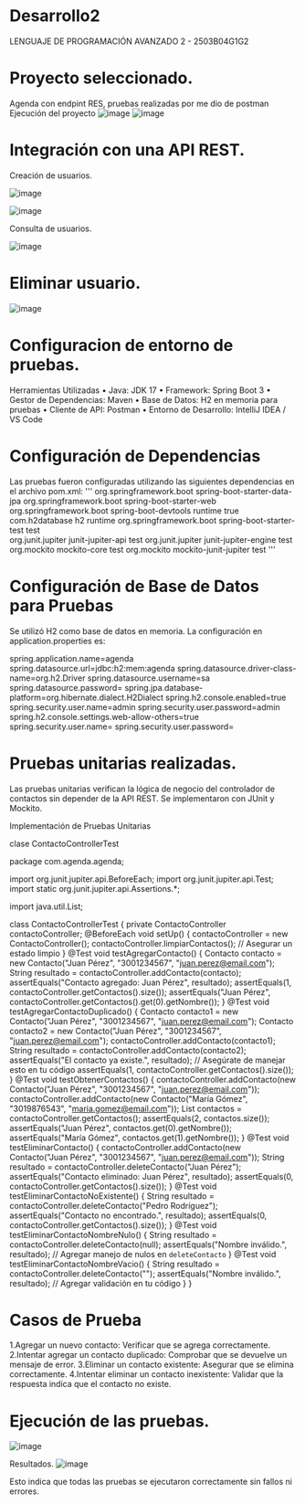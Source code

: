 # Desarrollo2
LENGUAJE DE PROGRAMACIÓN AVANZADO 2 - 2503B04G1G2
# Proyecto seleccionado. 
Agenda con endpint RES, pruebas realizadas por me dio de postman
Ejecución del proyecto 
![image](https://github.com/user-attachments/assets/d3f17a05-6325-4628-8cbc-edd60a2a1f36)
![image](https://github.com/user-attachments/assets/5f8628e9-42d4-4120-9722-66e410731497)

# Integración con una API REST.

Creación de usuarios.

![image](https://github.com/user-attachments/assets/36dbb8df-1585-4ed4-89d6-c46599f5d29d)

![image](https://github.com/user-attachments/assets/bb4f61f1-5897-45ec-b316-47af2943c87f)

Consulta de usuarios.

![image](https://github.com/user-attachments/assets/4648d909-179f-444a-b098-e1991c84988e)

# Eliminar usuario.

![image](https://github.com/user-attachments/assets/dae50c6b-96ab-44bc-89b9-cbc09c6acc79)

# Configuracion de entorno de pruebas.
Herramientas Utilizadas
•	Java: JDK 17
•	Framework: Spring Boot 3
•	Gestor de Dependencias: Maven
•	Base de Datos: H2 en memoria para pruebas
•	Cliente de API: Postman
•	Entorno de Desarrollo: IntelliJ IDEA / VS Code

# Configuración de Dependencias

Las pruebas fueron configuradas utilizando las siguientes dependencias en el archivo pom.xml:
'''
<dependencies>
<dependency>
<groupId>org.springframework.boot</groupId>
			<artifactId>spring-boot-starter-data-jpa</artifactId>
		</dependency>
		<dependency>
			<groupId>org.springframework.boot</groupId>
			<artifactId>spring-boot-starter-web</artifactId>
		</dependency>
		<dependency>
			<groupId>org.springframework.boot</groupId>
			<artifactId>spring-boot-devtools</artifactId>
			<scope>runtime</scope>
			<optional>true</optional>
		</dependency>
		<dependency>
			<groupId>com.h2database</groupId>
			<artifactId>h2</artifactId>
			<scope>runtime</scope>
		</dependency>
		<dependency>
			<groupId>org.springframework.boot</groupId>
			<artifactId>spring-boot-starter-test</artifactId>
			<scope>test</scope>
		</dependency>		
		<!-- JUnit 5 -->
		<dependency>
		    <groupId>org.junit.jupiter</groupId>
		    <artifactId>junit-jupiter-api</artifactId>
		    <scope>test</scope>
		</dependency>
		<dependency>
		    <groupId>org.junit.jupiter</groupId>
		    <artifactId>junit-jupiter-engine</artifactId>
		    <scope>test</scope>
		</dependency>
		<!-- Mockito -->
		<dependency>
		    <groupId>org.mockito</groupId>
		    <artifactId>mockito-core</artifactId>
		    <scope>test</scope>
		</dependency>
		<dependency>
		    <groupId>org.mockito</groupId>
		    <artifactId>mockito-junit-jupiter</artifactId>
		    <scope>test</scope>
		</dependency>
			</dependencies>
   '''

# Configuración de Base de Datos para Pruebas

Se utilizó H2 como base de datos en memoria. La configuración en application.properties es:

spring.application.name=agenda
spring.datasource.url=jdbc:h2:mem:agenda
spring.datasource.driver-class-name=org.h2.Driver
spring.datasource.username=sa
spring.datasource.password=
spring.jpa.database-platform=org.hibernate.dialect.H2Dialect
spring.h2.console.enabled=true
spring.security.user.name=admin
spring.security.user.password=admin
spring.h2.console.settings.web-allow-others=true
spring.security.user.name=
spring.security.user.password=


# Pruebas unitarias realizadas.

Las pruebas unitarias verifican la lógica de negocio del controlador de contactos sin depender de la API REST. Se implementaron con JUnit y Mockito.

Implementación de Pruebas Unitarias

clase ContactoControllerTest

package com.agenda.agenda;

import org.junit.jupiter.api.BeforeEach;
import org.junit.jupiter.api.Test;
import static org.junit.jupiter.api.Assertions.*;

import java.util.List;

class ContactoControllerTest {
    private ContactoController contactoController;
    @BeforeEach
    void setUp() {
        contactoController = new ContactoController();
        contactoController.limpiarContactos(); // Asegurar un estado limpio
    }
    @Test
    void testAgregarContacto() {
        Contacto contacto = new Contacto("Juan Pérez", "3001234567", "juan.perez@email.com");
        String resultado = contactoController.addContacto(contacto);
        assertEquals("Contacto agregado: Juan Pérez", resultado);
        assertEquals(1, contactoController.getContactos().size());
        assertEquals("Juan Pérez", contactoController.getContactos().get(0).getNombre());
    }
    @Test
    void testAgregarContactoDuplicado() {
        Contacto contacto1 = new Contacto("Juan Pérez", "3001234567", "juan.perez@email.com");
        Contacto contacto2 = new Contacto("Juan Pérez", "3001234567", "juan.perez@email.com");
        contactoController.addContacto(contacto1);
        String resultado = contactoController.addContacto(contacto2);
        assertEquals("El contacto ya existe.", resultado); // Asegúrate de manejar esto en tu código
        assertEquals(1, contactoController.getContactos().size());
    }
    @Test
    void testObtenerContactos() {
        contactoController.addContacto(new Contacto("Juan Pérez", "3001234567", "juan.perez@email.com"));
        contactoController.addContacto(new Contacto("María Gómez", "3019876543", "maria.gomez@email.com"));
        List<Contacto> contactos = contactoController.getContactos();
        assertEquals(2, contactos.size());
        assertEquals("Juan Pérez", contactos.get(0).getNombre());
        assertEquals("María Gómez", contactos.get(1).getNombre());
    }
    @Test
    void testEliminarContacto() {
        contactoController.addContacto(new Contacto("Juan Pérez", "3001234567", "juan.perez@email.com"));
        String resultado = contactoController.deleteContacto("Juan Pérez");
        assertEquals("Contacto eliminado: Juan Pérez", resultado);
        assertEquals(0, contactoController.getContactos().size());
    }
    @Test
    void testEliminarContactoNoExistente() {
        String resultado = contactoController.deleteContacto("Pedro Rodríguez");
        assertEquals("Contacto no encontrado.", resultado);
        assertEquals(0, contactoController.getContactos().size());
    }
    @Test
    void testEliminarContactoNombreNulo() {
        String resultado = contactoController.deleteContacto(null);
        assertEquals("Nombre inválido.", resultado); // Agregar manejo de nulos en `deleteContacto`
    }
    @Test
    void testEliminarContactoNombreVacio() {
        String resultado = contactoController.deleteContacto("");
        assertEquals("Nombre inválido.", resultado); // Agregar validación en tu código
    }
}

# Casos de Prueba

1.Agregar un nuevo contacto: Verificar que se agrega correctamente.
2.Intentar agregar un contacto duplicado: Comprobar que se devuelve un mensaje de error.
3.Eliminar un contacto existente: Asegurar que se elimina correctamente.
4.Intentar eliminar un contacto inexistente: Validar que la respuesta indica que el contacto no existe.

# Ejecución de las pruebas.
![image](https://github.com/user-attachments/assets/edf27d47-64eb-4a84-b7b9-99072836af92)

Resultados.
![image](https://github.com/user-attachments/assets/20c7c53c-c4e0-4db7-8da5-4bb91994a57b)

Esto indica que todas las pruebas se ejecutaron correctamente sin fallos ni errores.





   









